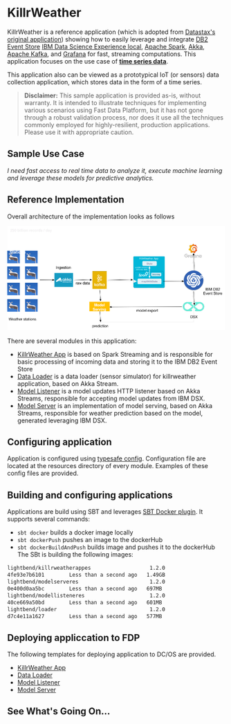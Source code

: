 # KillrWeather

KillrWeather is a reference application (which is adopted from [Datastax's original application](https://github.com/killrweather/killrweather)) showing how to easily leverage and integrate 
[DB2 Event Store](https://www.ibm.com/us-en/marketplace/db2-event-store) [IBM Data Science Experience local](https://datascience.ibm.com/local), 
[Apache Spark](http://spark.apache.org), [Akka](https://akka.io/), [Apache Kafka](http://kafka.apache.org), 
and [Grafana](https://grafana.com/) for fast, streaming computations. This application focuses on the use case of **[time series data](https://github.com/killrweather/killrweather/wiki/4.-Time-Series-Data-Model)**.

This application also can be viewed as a prototypical IoT (or sensors) data collection application, which stores data in the form of a time series.

> **Disclaimer:** This sample application is provided as-is, without warranty. It is intended to illustrate techniques for implementing various scenarios using Fast Data Platform, but it has not gone through a robust validation process, nor does it use all the techniques commonly employed for highly-resilient, production applications. Please use it with appropriate caution.

## Sample Use Case

_I need fast access to real time data to analyze it, execute machine learning and leverage these models for predictive analytics._


## Reference Implementation

Overall architecture of the implementation looks as follows

![](diagrams/KillrWeatherES.png)


There are several modules in this application:
* [KillrWeather App](https://github.com/lightbend/fdp-killrweather-event-store/tree/develop/killrweather-app/src/main) 
is based on Spark Streaming and is responsible for basic processing of incoming data and storing it to the IBM DB2 Event Store
* [Data Loader](https://github.com/lightbend/fdp-killrweather-event-store/tree/develop/killrweather-loader/src/main) 
is a data loader (sensor simulator) for killrweather application, based on Akka Stream.
* [Model Listener](https://github.com/lightbend/fdp-killrweather-event-store/tree/develop/killrweather-modellistener/src/main) 
is a model updates HTTP listener based on Akka Streams, responsible for accepting model updates from IBM DSX.
* [Model Server](https://github.com/lightbend/fdp-killrweather-event-store/tree/develop/killrweather-modelserver/src/main)
is an implementation of model serving, based on Akka Streams, responsible for weather prediction based on the model, generated leveraging IBM DSX.

## Configuring application

Application is configured using [typesafe config](https://github.com/lightbend/config).
Configuration file are located at the resources directory of every module. Examples of these config files are provided.


## Building and configuring applications

Applications are build using SBT and leverages [SBT Docker plugin](https://github.com/marcuslonnberg/sbt-docker).
It supports several commands:
* `sbt docker` builds a docker image locally
* `sbt dockerPush` pushes an image to the dockerHub
* `sbt dockerBuildAndPush` builds image and pushes it to the dockerHub
The SBt is building the following images:
````
lightbend/killrweatherappes                   1.2.0                           4fe93e7b6101        Less than a second ago   1.49GB
lightbend/modelserveres                       1.2.0                           0e400d0aa5bc        Less than a second ago   697MB
lightbend/modellisteneres                     1.2.0                           40ce669a50bd        Less than a second ago   601MB
lightbend/loader                              1.2.0                           d7c4e11a1627        Less than a second ago   577MB       
````

## Deploying appliccation to FDP

The following templates for deploying application to DC/OS are provided.
* [KillrWeather App](https://github.com/lightbend/fdp-killrweather-event-store/blob/develop/killrweather-app/src/main/resources/killrweatherAppDocker.json.template)
* [Data Loader](https://github.com/lightbend/fdp-killrweather-event-store/blob/develop/killrweather-loader/src/main/resources/killrweatherloaderDocker.json.template)
* [Model Listener](https://github.com/lightbend/fdp-killrweather-event-store/blob/develop/killrweather-modellistener/src/main/resources/killrweatheModelListenerDocker.json.template)
* [Model Server](https://github.com/lightbend/fdp-killrweather-event-store/blob/develop/killrweather-modelserver/src/main/resources/killrweatheModelServerDocker.json.teplate)

## See What's Going On...


